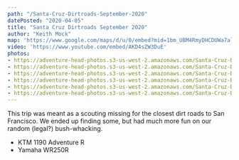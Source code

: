 ```yaml
---
path: "/Santa-Cruz-Dirtroads-September-2020"
datePosted: "2020-04-05"
title: "Santa Cruz Dirtroads September 2020"
author: "Keith Mock"
map: 'https://www.google.com/maps/d/u/0/embed?mid=1bm_UBM4RmyDHCDUWa7ale2olWkCwJ0Ak'
video: 'https://www.youtube.com/embed/AKD4sZW3DuE'
photos:
- https://adventure-head-photos.s3-us-west-2.amazonaws.com/Santa-Cruz-Dirtroads-September-2019/IMG_3061.jpeg
- https://adventure-head-photos.s3-us-west-2.amazonaws.com/Santa-Cruz-Dirtroads-September-2019/IMG_3021.jpeg
- https://adventure-head-photos.s3-us-west-2.amazonaws.com/Santa-Cruz-Dirtroads-September-2019/IMG_3068.jpeg
- https://adventure-head-photos.s3-us-west-2.amazonaws.com/Santa-Cruz-Dirtroads-September-2019/IMG_3070.jpeg
- https://adventure-head-photos.s3-us-west-2.amazonaws.com/Santa-Cruz-Dirtroads-September-2019/IMG_3081.jpeg
- https://adventure-head-photos.s3-us-west-2.amazonaws.com/Santa-Cruz-Dirtroads-September-2019/IMG_3082.jpeg
---
```


This trip was meant as a scouting missing for the closest dirt roads to San Francisco. We ended up finding some, but had much more fun on our random (legal?) bush-whacking.

- KTM 1190 Adventure R
- Yamaha WR250R